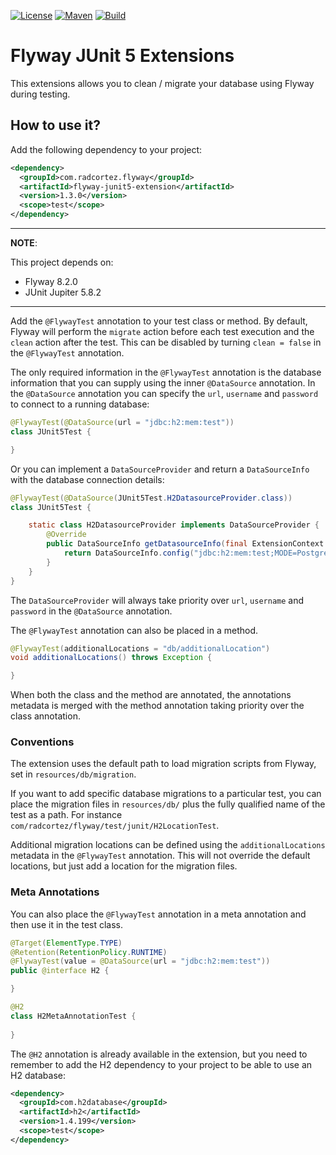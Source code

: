 [![License](https://img.shields.io/github/license/smallrye/smallrye-config.svg)](http://www.apache.org/licenses/LICENSE-2.0)
[![Maven](https://img.shields.io/maven-central/v/com.radcortez.flyway/flyway-junit5-extension?color=green)](https://search.maven.org/artifact/com.radcortez.flyway/flyway-junit5-extension)
[![Build](https://github.com/radcortez/flyway-junit5-extensions/actions/workflows/build.yml/badge.svg?branch=main)](https://github.com/radcortez/flyway-junit5-extensions/actions?query=workflow%3ABuild+branch%3Amain)

# Flyway JUnit 5 Extensions

This extensions allows you to clean / migrate your database using Flyway during testing.

## How to use it?

Add the following dependency to your project:

```xml
<dependency>
  <groupId>com.radcortez.flyway</groupId>
  <artifactId>flyway-junit5-extension</artifactId>
  <version>1.3.0</version>
  <scope>test</scope>
</dependency>
```

---
**NOTE**: 

This project depends on:
- Flyway 8.2.0
- JUnit Jupiter 5.8.2

---

Add the `@FlywayTest` annotation to your test class or method. By default, Flyway will perform the `migrate` action 
before each test execution and the `clean` action after the test. This can be disabled by turning `clean = false` in 
the `@FlywayTest` annotation.  

The only required information in the `@FlywayTest` annotation is the database information that you can supply using 
the inner `@DataSource` annotation. In the `@DataSource` annotation you can specify the `url`, `username` and `password` 
to connect to a running database:

```java
@FlywayTest(@DataSource(url = "jdbc:h2:mem:test"))
class JUnit5Test {

}
```

Or you can implement a `DataSourceProvider` and return a `DataSourceInfo` with the database connection details:

```java
@FlywayTest(@DataSource(JUnit5Test.H2DatasourceProvider.class))
class JUnit5Test {

    static class H2DatasourceProvider implements DataSourceProvider {
        @Override
        public DataSourceInfo getDatasourceInfo(final ExtensionContext extensionContext) {
            return DataSourceInfo.config("jdbc:h2:mem:test;MODE=PostgreSQL;DB_CLOSE_DELAY=-1");
        }
    }
}
```

The `DataSourceProvider` will always take priority over `url`, `username` and `password` in the `@DataSource` 
annotation.

The `@FlywayTest` annotation can also be placed in a method. 

```java
@FlywayTest(additionalLocations = "db/additionalLocation")
void additionalLocations() throws Exception {

}
```

When both the class and the method are annotated, the annotations metadata is merged with the method annotation taking 
priority over the class annotation.

### Conventions

The extension uses the default path to load migration scripts from Flyway, set in `resources/db/migration`.

If you want to add specific database migrations to a particular test, you can place the migration files in 
`resources/db/` plus the fully qualified name of the test as a path. For instance 
`com/radcortez/flyway/test/junit/H2LocationTest`.

Additional migration locations can be defined using the `additionalLocations` metadata in the `@FlywayTest` annotation. 
This will not override the default locations, but just add a location for the migration files.

### Meta Annotations

You can also place the `@FlywayTest` annotation in a meta annotation and then use it in the test class.

```java
@Target(ElementType.TYPE)
@Retention(RetentionPolicy.RUNTIME)
@FlywayTest(value = @DataSource(url = "jdbc:h2:mem:test"))
public @interface H2 {

}

@H2
class H2MetaAnnotationTest {
    
}
```

The `@H2` annotation is already available in the extension, but you need to remember to add the H2 dependency to your 
project to be able to use an H2 database:

```xml
<dependency>
  <groupId>com.h2database</groupId>
  <artifactId>h2</artifactId>
  <version>1.4.199</version>
  <scope>test</scope>
</dependency>
```
